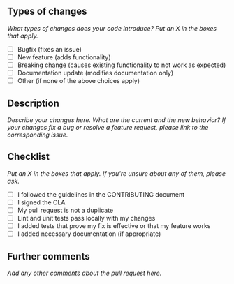 ## Types of changes

_What types of changes does your code introduce? Put an X in the boxes that apply._

- [ ] Bugfix (fixes an issue)
- [ ] New feature (adds functionality)
- [ ] Breaking change (causes existing functionality to not work as expected)
- [ ] Documentation update (modifies documentation only)
- [ ] Other (if none of the above choices apply)

## Description

_Describe your changes here. What are the current and the new behavior? If your changes fix a bug or resolve a feature request, please link to the corresponding issue._

## Checklist

_Put an X in the boxes that apply. If you're unsure about any of them, please ask._

- [ ] I followed the guidelines in the CONTRIBUTING document
- [ ] I signed the CLA
- [ ] My pull request is not a duplicate
- [ ] Lint and unit tests pass locally with my changes
- [ ] I added tests that prove my fix is effective or that my feature works
- [ ] I added necessary documentation (if appropriate)

## Further comments

_Add any other comments about the pull request here._